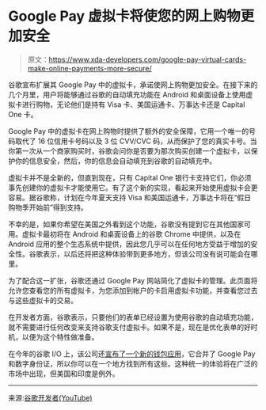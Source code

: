 # Google Pay 虚拟卡将使您的网上购物更加安全

> 原文：<https://www.xda-developers.com/google-pay-virtual-cards-make-online-payments-more-secure/>

谷歌宣布扩展其 Google Pay 中的虚拟卡，承诺使网上购物更加安全。在接下来的几个月里，用户将能够通过谷歌的自动填充功能在 Android 和桌面设备上使用虚拟卡进行购物，无论他们是持有 Visa 卡、美国运通卡、万事达卡还是 Capital One 卡。

Google Pay 中的虚拟卡在网上购物时提供了额外的安全保障，它用一个唯一的号码取代了 16 位信用卡号码以及 3 位 CVV/CVC 码，从而保护了您的真实卡号。当你第一次从一个商家购买时，谷歌会问你是否要为那次购买创建一个虚拟卡，以保护你的信息安全，然后，你的信息会自动填充到谷歌的自动填充中。

虚拟卡并不是全新的，但直到现在，只有 Capital One 银行卡支持它们，你必须事先创建你的虚拟卡才能使用它。有了这个新的实现，看起来开始使用虚拟卡会更容易。据谷歌称，计划在今年夏天支持 Visa 和美国运通卡，万事达卡将在“假日购物季开始前”得到支持。

不幸的是，如果你希望在美国之外看到这个功能，谷歌没有提到它在其他国家可用。虚拟卡最初将在 Android 和桌面设备上的谷歌 Chrome 中提供，以及在 Android 应用的整个生态系统中提供，因此您几乎可以在任何地方受益于增加的安全性。谷歌表示，以后还将把这种体验带到更多地方，但该公司没有说可能会在哪里。

为了配合这一扩张，谷歌还通过 Google Pay 网站简化了虚拟卡的管理。此页面将允许您查看您的所有虚拟卡，为您添加到帐户的卡启用虚拟卡功能，并查看您过去与这些虚拟卡的交易。

在开发者方面，谷歌表示，只要他们的表单已经设置为使用谷歌的自动填充功能，就不需要进行任何改变来支持谷歌支付虚拟卡。如果不是，现在是优化表单的好时机，以便为这个特性做准备。

在今年的谷歌 I/O 上，该公司还[宣布了一个新的钱包应用](https://www.xda-developers.com/google-wallet-app-pay-rebrand/)，它合并了 Google Pay 和数字身份证，所以你可以在一个地方找到所有这些。这种统一的体验将在广泛的市场中出现，但美国和印度是例外。

* * *

来源:[谷歌开发者(YouTube)](https://www.youtube.com/watch?v=eF4OmlV7ARs)